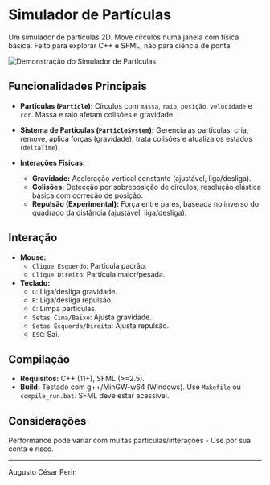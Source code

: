 # Simulador de Partículas

Um simulador de partículas 2D. Move círculos numa janela com física básica. Feito para explorar C++ e SFML, não para ciência de ponta.

![Demonstração do Simulador de Partículas](gravacao.gif)

## Funcionalidades Principais

*   **Partículas (`Particle`):**
    Círculos com `massa`, `raio`, `posição`, `velocidade` e `cor`. Massa e raio afetam colisões e gravidade.

*   **Sistema de Partículas (`ParticleSystem`):**
    Gerencia as partículas: cria, remove, aplica forças (gravidade), trata colisões e atualiza os estados (`deltaTime`).

*   **Interações Físicas:**
    *   **Gravidade:** Aceleração vertical constante (ajustável, liga/desliga).
    *   **Colisões:** Detecção por sobreposição de círculos; resolução elástica básica com correção de posição.
    *   **Repulsão (Experimental):** Força entre pares, baseada no inverso do quadrado da distância (ajustável, liga/desliga).

## Interação

*   **Mouse:**
    *   `Clique Esquerdo`: Partícula padrão.
    *   `Clique Direito`: Partícula maior/pesada.
*   **Teclado:**
    *   `G`: Liga/desliga gravidade.
    *   `R`: Liga/desliga repulsão.
    *   `C`: Limpa partículas.
    *   `Setas Cima/Baixo`: Ajusta gravidade.
    *   `Setas Esquerda/Direita`: Ajusta repulsão.
    *   `ESC`: Sai.

## Compilação

*   **Requisitos:** C++ (11+), SFML (>=2.5).
*   **Build:** Testado com g++/MinGW-w64 (Windows). Use `Makefile` ou `compile_run.bat`. SFML deve estar acessível.

## Considerações

Performance pode variar com muitas partículas/interações - Use por sua conta e risco.

---
Augusto César Perin
